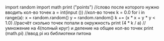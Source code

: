import random
import math
print ("points") //слово после которого нужно вводить кол-во точек
a = int(input ()) //кол-во точек
k = 0.0
for i in range(a):
    x = random.random()
    y = random.random()
    k += (x * x + y * y < 1.0) //расчёт сколько точек попали в окружность
print (4 * k / a) //умножение на 4(полный круг) и деление на общее кол-во точек
print (math.pi) //ввод pi из библиотеки питона
